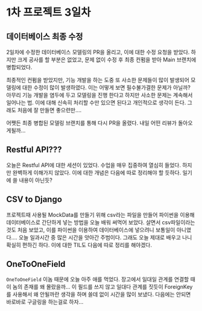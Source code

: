 # 1차 프로젝트 3일차

## 데이터베이스 최종 수정

2일차에 수정한 데이터베이스 모델링의 PR을 올리고, 이에 대한 수정 요청을 받았다. 하지만 크게 공사를 할 부분은 없었고, 문제 없이 수정 후 최종 컨펌을 받아 Main 브랜치에 병합되었다.

최종적인 컨펌을 받았지만, 기능 개발을 하는 도중 또 사소한 문제들이 많이 발생되어 모델링에 대한 수정이 많이 발생하였다. 이는 어떻게 보면 필수불가결한 문제가 아닐까? 아무리 기능 개발을 염두에 두고 모델링을 진행 한다고 하지만 사소한 문제는 계속해서 일어나는 법. 이에 대해 신속히 처리할 수만 있으면 된다고 개인적으로 생각이 든다. 그래도 처음에 잘 만들면 좋으련만....

어쨋든 최종 병합된 모델링 브랜치를 통해 다시 PR을 올렸다. 내일 어떤 리뷰가 돌아오게될까...

## Restful API???

오늘은 Restful API에 대한 세션이 있었다. 수업을 매우 집중하여 열심히 들었다. 하지만 완벽하게 이해가지 않았다. 이에 대한 개념은 다음에 따로 정리해야 할 듯하다. 일기에 쓸 내용이 아닌듯?

## CSV to Django

프로젝트때 사용될 MockData를 만들기 위해 csv라는 파일을 만들어 파이썬을 이용해 데이터베이스로 간단하게 넣는 방법을 오늘 배워 써먹어 보았다. 살면서 csv파일이라는 것도 처음 보았고, 이를 파이썬을 이용하여 데이터베이스에 넣으려니 보통일이 아니였다.... 오늘 일과시간 중 많은 시간을 앗아간 주범이다. 그래도 오늘 제대로 배우고 나니 확실히 편하긴 하다. 이에 대한 TIL도 다음에 따로 정리를 해야겠다.

## OneToOneField

`OneToOneField` 이놈 때문에 오늘 아주 애를 먹었다. 장고에서 일대일 관계를 연결할 때 이 놈의 존재를 왜 몰랐을까... 이 필드를 쓰지 않고 일대다 관계를 짓듯이 ForeignKey를 사용해서 왜 안될까란 생각을 하며 쓸데 없이 시간을 많이 보냈다. 다음에는 안되면 바로바로 구글링을 하는걸로 하자...

